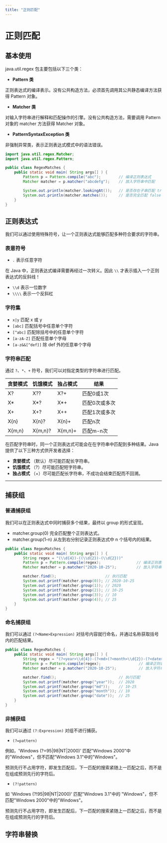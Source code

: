 ```yaml
---
title: "正则匹配"
---
```


# 正则匹配



## 基本使用

java.util.regex 包主要包括以下三个类：

- **Pattern 类**

正则表达式的编译表示。没有公共构造方法，必须首先调用其公共静态编译方法获得 Pattern 对象。

- **Matcher 类**

对输入字符串进行解释和匹配操作的引擎。没有公共构造方法，需要调用 Pattern 对象的 matcher 方法获得 Matcher 对象。

- **PatternSyntaxException 类**

非强制异常类，表示正则表达式模式中的语法错误。

```java
import java.util.regex.Matcher;
import java.util.regex.Pattern;

public class RegexMatches {
    public static void main( String args[] ) {
        Pattern p = Pattern.compile("abc");        // 编译正则表达式
        Matcher matcher = p.matcher("abcdefg");    // 放入字符串中匹配

        System.out.println(matcher.lookingAt());   // 是否存在子串匹配 true
        System.out.println(matcher.matches());     // 是否完全匹配 false
    }
}
```

## 正则表达式

我们可以通过使用特殊符号，让一个正则表达式能够匹配多种符合要求的字符串。

### 表意符号

- `.` 表示任意字符

在 Java 中，正则表达式编译需要再经过一次转义。因此 `\\` 才表示插入一个正则表达式的反斜线！

- `\\d` 表示一位数字
- `\\\\` 表示一个反斜杠

### 字符集

- `x|y` 匹配 x 或 y
- `[abc]`	匹配括号中任意单个字符
- `[^abc]`	匹配除括号中的任意单个字符
- `[a-zA-Z]` 匹配任意单个字母
- `[a-z&&[^def]]` 除 def 外的任意单个字母


### 字符串匹配

通过 `?`、`*`、`+` 符号，我们可以对指定类型的字符串进行匹配。

贪婪模式|饥饿模式|独占模式| 结果
-|-|-|-	
X?|X??|X?+|匹配0或1次
X*|X*?|X*+|匹配0次或多次
X+|X+?|X++|匹配1次或多次
X{n}|X{n}?|X{n}+|匹配n次
X{m,n}|X{m,n}?|X{m,n}+| 匹配m-n次

在匹配字符串时，同一个正则表达式可能会在在字符串中匹配到多种结果。Java 提供了以下三种方式供开发者选择：

- **贪婪模式** （默认）尽可能匹配长字符串。
- **饥饿模式** （?）尽可能匹配短字符串。
- **独占模式** （+）尽可能匹配长字符串，不成功会结束匹配而不回溯。


---

## 捕获组

### 普通捕获组

我们可以在正则表达式中同时捕获多个结果，最终以 group 的形式呈现。

- matcher.group(0) 完全匹配整个正则表达式。
- matcher.group(1-n) 从左到右分别记录正则表达式中 n 个括号内的结果。


```java
public class RegexMatches {
    public static void main( String args[] ) {
        String regex = "(\\d{4})-((\\d{2})-(\\d{2}))"     
        Pattern p = Pattern.compile(regex);                // 编译正则表达式
        Matcher matcher = p.matcher("2020-10-25");         // 放入字符串

        matcher.find();                      // 执行匹配
        System.out.printf(matcher.group(0)); // 2020-10-25
        System.out.printf(matcher.group(1)); // 2020
        System.out.printf(matcher.group(2)); // 10-25
        System.out.printf(matcher.group(3)); // 10
        System.out.printf(matcher.group(4)); // 25
    }
}
```

### 命名捕获组

我们可以通过 `(?<Name>Expression)` 对括号内容就行命名，并通过名称获取括号内的匹配结果。

```java
public class RegexMatches {
    public static void main( String args[] ) {
        String regex = "(?<year>\\d{4})-(?<md>(?<month>\\d{2})-(?<date>\\d{2}))"; 
        Pattern p = Pattern.compile(regex);                 // 编译正则表达式
        Matcher matcher = p.matcher("2020-10-25");          // 放入字符串中匹配

        matcher.find();                            // 执行匹配
        System.out.printf(matcher.group("year"));  // 2020
        System.out.printf(matcher.group("md"));    // 10-25
        System.out.printf(matcher.group("month")); // 10
        System.out.printf(matcher.group("date"));  // 25
    }
}
```


### 非捕获组

我们可以通过 `(?:Expression)` 对组不进行捕获。


- `(?=pattern)`

例如，'Windows (?=95|98|NT|2000)' 匹配"Windows 2000"中的"Windows"，但不匹配"Windows 3.1"中的"Windows"。

预测先行不占用字符，即发生匹配后，下一匹配的搜索紧随上一匹配之后，而不是在组成预测先行的字符后。

- `(?!pattern)`

如 'Windows (?!95|98|NT|2000)' 匹配"Windows 3.1"中的 "Windows"，但不匹配"Windows 2000"中的"Windows"。

预测先行不占用字符，即发生匹配后，下一匹配的搜索紧随上一匹配之后，而不是在组成预测先行的字符后。


## 字符串替换
